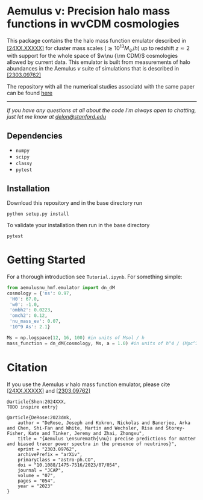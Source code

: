 # Aemulus ν: Precision halo mass functions in wνCDM cosmologies
This package contains the the halo mass function emulator described in [ [24XX.XXXXX]](TODO) for cluster mass scales ($\gtrsim 10^{13}M_\odot  / h$) up to redshift $z \eqsim 2$ with support for the whole space of $w\nu {\rm CDM}$ cosmologies allowed by current data. This emulator is built from measurements of halo abundances in the Aemulus $\nu$ suite of simulations that is described in [ [2303.09762]](https://arxiv.org/abs/2303.09762)

The repository with all the numerical studies associatd with the same paper can be found [here](https://github.com/DelonShen/aemulusnu_hmf_development)

---

*If you have any questions at all about the code I'm always open to chatting, just let me know at [delon@stanford.edu](mailto:delon@stanford.edu)*


## Dependencies
- `numpy`
- `scipy`
- `classy`
- `pytest`

## Installation 
Download this repository and in the base directory run
```
python setup.py install
```
To validate your installation then run in the base directory
```
pytest
```

# Getting Started
For a thorough introduction see `Tutorial.ipynb`. For something simple:
```python
from aemulusnu_hmf.emulator import dn_dM
cosmology = {'ns': 0.97,
 'H0': 67.0,
 'w0': -1.0,
 'ombh2': 0.0223,
 'omch2': 0.12,
 'nu_mass_ev': 0.07,
 '10^9 As': 2.1}

Ms = np.logspace(12, 16, 100) #in units of Msol / h
mass_function = dn_dM(cosmology, Ms, a = 1.0) #in units of h^4 / (Mpc^3  Msol)
```

# Citation
If you use the Aemulus $\nu$ halo mass function emulator, please cite [ [24XX.XXXXX]](TODO) and [ [2303.09762]](https://arxiv.org/abs/2303.09762)

```
@article{Shen:2024XXX, 
TODO inspire entry}
```

```
@article{DeRose:2023dmk,
    author = "DeRose, Joseph and Kokron, Nickolas and Banerjee, Arka and Chen, Shi-Fan and White, Martin and Wechsler, Risa and Storey-Fisher, Kate and Tinker, Jeremy and Zhai, Zhongxu",
    title = "{Aemulus \ensuremath{\nu}: precise predictions for matter and biased tracer power spectra in the presence of neutrinos}",
    eprint = "2303.09762",
    archivePrefix = "arXiv",
    primaryClass = "astro-ph.CO",
    doi = "10.1088/1475-7516/2023/07/054",
    journal = "JCAP",
    volume = "07",
    pages = "054",
    year = "2023"
}
```
